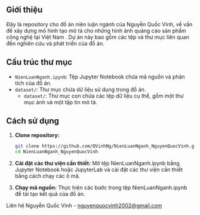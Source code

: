 ## Giới thiệu
Đây là repository cho đồ án niên luận ngành của Nguyễn Quốc Vinh, về vấn đề xây dựng mô hình tạo mô tả cho những hình ảnh quảng cáo sản phẩm công nghệ tại Việt Nam . Dự án này bao gồm các tệp và thư mục liên quan đến nghiên cứu và phát triển của đồ án.

## Cấu trúc thư mục
- `NienLuanNganh.ipynb`: Tệp Jupyter Notebook chứa mã nguồn và phân tích của đồ án.
- `dataset/`: Thư mục chứa dữ liệu sử dụng trong đồ án.
  - `dataset/`: Thư mục con chứa các tệp dữ liệu cụ thể, gồm một thư mục ảnh và một tập tin mô tả.

## Cách sử dụng
1. **Clone repository:**
   ```sh
   git clone https://github.com/QVinhNg/NienLuanNganh_NguyenQuocVinh.git
   cd NienLuanNganh_NguyenQuocVinh

2. **Cài đặt các thư viện cần thiết:** Mở tệp NienLuanNganh.ipynb bằng Jupyter Notebook hoặc JupyterLab và cài đặt các thư viện cần thiết bằng cách chạy các ô mã.

3. **Chạy mã nguồn:** Thực hiện các bước trong tệp NienLuanNganh.ipynb để tái tạo kết quả của đồ án.

Liên hệ
Nguyễn Quốc Vinh - nguyenquocvinh2002@gmail.com
